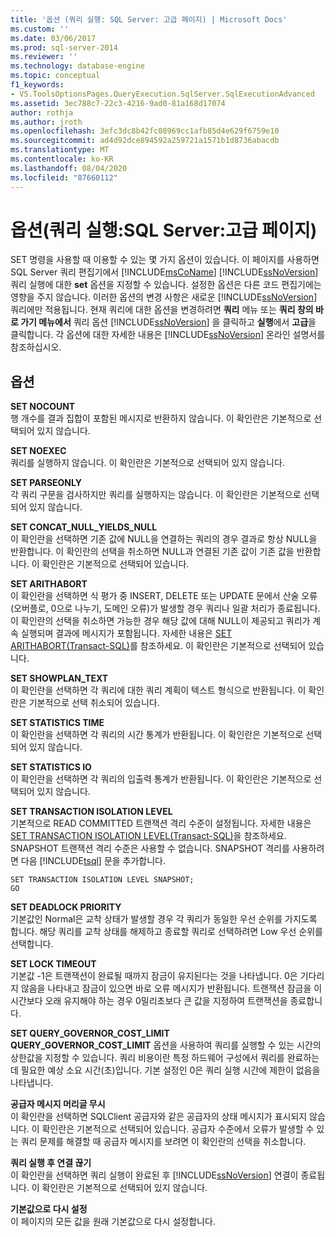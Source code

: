 ```yaml
---
title: '옵션 (쿼리 실행: SQL Server: 고급 페이지) | Microsoft Docs'
ms.custom: ''
ms.date: 03/06/2017
ms.prod: sql-server-2014
ms.reviewer: ''
ms.technology: database-engine
ms.topic: conceptual
f1_keywords:
- VS.ToolsOptionsPages.QueryExecution.SqlServer.SqlExecutionAdvanced
ms.assetid: 3ec788c7-22c3-4216-9ad0-81a168d17074
author: rothja
ms.author: jroth
ms.openlocfilehash: 3efc3dc8b42fc08969cc1afb85d4e629f6759e10
ms.sourcegitcommit: ad4d92dce894592a259721a1571b1d8736abacdb
ms.translationtype: MT
ms.contentlocale: ko-KR
ms.lasthandoff: 08/04/2020
ms.locfileid: "87660112"
---
```

# <a name="options-query-executionsql-serveradvanced-page"></a>옵션(쿼리 실행:SQL Server:고급 페이지)
  SET 명령을 사용할 때 이용할 수 있는 몇 가지 옵션이 있습니다. 이 페이지를 사용하면 SQL Server 쿼리 편집기에서 [!INCLUDE[msCoName](../includes/msconame-md.md)] [!INCLUDE[ssNoVersion](../includes/ssnoversion-md.md)] 쿼리 실행에 대한 **set** 옵션을 지정할 수 있습니다. 설정한 옵션은 다른 코드 편집기에는 영향을 주지 않습니다. 이러한 옵션의 변경 사항은 새로운 [!INCLUDE[ssNoVersion](../includes/ssnoversion-md.md)] 쿼리에만 적용됩니다. 현재 쿼리에 대한 옵션을 변경하려면 **쿼리** 메뉴 또는 **쿼리 창의 바로 가기 메뉴에서** 쿼리 옵션 [!INCLUDE[ssNoVersion](../includes/ssnoversion-md.md)] 을 클릭하고 **실행**에서 **고급**을 클릭합니다. 각 옵션에 대한 자세한 내용은 [!INCLUDE[ssNoVersion](../includes/ssnoversion-md.md)] 온라인 설명서를 참조하십시오.  
  
## <a name="options"></a>옵션  
 **SET NOCOUNT**  
 행 개수를 결과 집합이 포함된 메시지로 반환하지 않습니다. 이 확인란은 기본적으로 선택되어 있지 않습니다.  
  
 **SET NOEXEC**  
 쿼리를 실행하지 않습니다. 이 확인란은 기본적으로 선택되어 있지 않습니다.  
  
 **SET PARSEONLY**  
 각 쿼리 구문을 검사하지만 쿼리를 실행하지는 않습니다. 이 확인란은 기본적으로 선택되어 있지 않습니다.  
  
 **SET CONCAT_NULL_YIELDS_NULL**  
 이 확인란을 선택하면 기존 값에 NULL을 연결하는 쿼리의 경우 결과로 항상 NULL을 반환합니다. 이 확인란의 선택을 취소하면 NULL과 연결된 기존 값이 기존 값을 반환합니다. 이 확인란은 기본적으로 선택되어 있습니다.  
  
 **SET ARITHABORT**  
 이 확인란을 선택하면 식 평가 중 INSERT, DELETE 또는 UPDATE 문에서 산술 오류(오버플로, 0으로 나누기, 도메인 오류)가 발생할 경우 쿼리나 일괄 처리가 종료됩니다. 이 확인란의 선택을 취소하면 가능한 경우 해당 값에 대해 NULL이 제공되고 쿼리가 계속 실행되며 결과에 메시지가 포함됩니다. 자세한 내용은 [SET ARITHABORT&#40;Transact-SQL&#41;](/sql/t-sql/statements/set-arithabort-transact-sql)를 참조하세요. 이 확인란은 기본적으로 선택되어 있습니다.  
  
 **SET SHOWPLAN_TEXT**  
 이 확인란을 선택하면 각 쿼리에 대한 쿼리 계획이 텍스트 형식으로 반환됩니다. 이 확인란은 기본적으로 선택 취소되어 있습니다.  
  
 **SET STATISTICS TIME**  
 이 확인란을 선택하면 각 쿼리의 시간 통계가 반환됩니다. 이 확인란은 기본적으로 선택되어 있지 않습니다.  
  
 **SET STATISTICS IO**  
 이 확인란을 선택하면 각 쿼리의 입출력 통계가 반환됩니다. 이 확인란은 기본적으로 선택되어 있지 않습니다.  
  
 **SET TRANSACTION ISOLATION LEVEL**  
 기본적으로 READ COMMITTED 트랜잭션 격리 수준이 설정됩니다. 자세한 내용은 [SET TRANSACTION ISOLATION LEVEL&#40;Transact-SQL&#41;](/sql/t-sql/statements/set-transaction-isolation-level-transact-sql)을 참조하세요. SNAPSHOT 트랜잭션 격리 수준은 사용할 수 없습니다. SNAPSHOT 격리를 사용하려면 다음 [!INCLUDE[tsql](../includes/tsql-md.md)] 문을 추가합니다.  
  
```  
SET TRANSACTION ISOLATION LEVEL SNAPSHOT;  
GO  
```  
  
 **SET DEADLOCK PRIORITY**  
 기본값인 Normal은 교착 상태가 발생할 경우 각 쿼리가 동일한 우선 순위를 가지도록 합니다. 해당 쿼리를 교착 상태를 해제하고 종료할 쿼리로 선택하려면 Low 우선 순위를 선택합니다.  
  
 **SET LOCK TIMEOUT**  
 기본값 -1은 트랜잭션이 완료될 때까지 잠금이 유지된다는 것을 나타냅니다. 0은 기다리지 않음을 나타내고 잠금이 있으면 바로 오류 메시지가 반환됩니다. 트랜잭션 잠금을 이 시간보다 오래 유지해야 하는 경우 0밀리초보다 큰 값을 지정하여 트랜잭션을 종료합니다.  
  
 **SET QUERY_GOVERNOR_COST_LIMIT**  
 **QUERY_GOVERNOR_COST_LIMIT** 옵션을 사용하여 쿼리를 실행할 수 있는 시간의 상한값을 지정할 수 있습니다. 쿼리 비용이란 특정 하드웨어 구성에서 쿼리를 완료하는 데 필요한 예상 소요 시간(초)입니다. 기본 설정인 0은 쿼리 실행 시간에 제한이 없음을 나타냅니다.  
  
 **공급자 메시지 머리글 무시**  
 이 확인란을 선택하면 SQLClient 공급자와 같은 공급자의 상태 메시지가 표시되지 않습니다. 이 확인란은 기본적으로 선택되어 있습니다. 공급자 수준에서 오류가 발생할 수 있는 쿼리 문제를 해결할 때 공급자 메시지를 보려면 이 확인란의 선택을 취소합니다.  
  
 **쿼리 실행 후 연결 끊기**  
 이 확인란을 선택하면 쿼리 실행이 완료된 후 [!INCLUDE[ssNoVersion](../includes/ssnoversion-md.md)] 연결이 종료됩니다. 이 확인란은 기본적으로 선택되어 있지 않습니다.  
  
 **기본값으로 다시 설정**  
 이 페이지의 모든 값을 원래 기본값으로 다시 설정합니다.  
  
  
